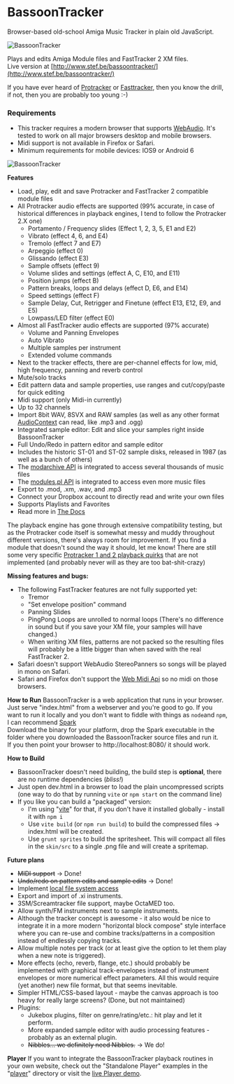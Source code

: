 # BassoonTracker

Browser-based old-school Amiga Music Tracker in plain old JavaScript.

![BassoonTracker](./skin/bassoontracker_main.png?raw=true)

Plays and edits Amiga Module files and FastTracker 2 XM files.  
Live version at [http://www.stef.be/bassoontracker/](http://www.stef.be/bassoontracker/)

If you have ever heard of [Protracker](https://en.wikipedia.org/wiki/Protracker) or [Fasttracker](https://en.wikipedia.org/wiki/FastTracker_2), then you know the drill,   
if not, then you are probably too young :-)

### Requirements
* This tracker requires a modern browser that supports [WebAudio](https://developer.mozilla.org/en-US/docs/Web/API/Web_Audio_API).
It's tested to work on all major browsers desktop and mobile browsers.
* Midi support is not available in Firefox or Safari. 
* Minimum requirements for mobile devices: IOS9 or Android 6

![BassoonTracker](./skin/bassoontracker_sampleeditor.png?raw=true)

**Features**
- Load, play, edit and save Protracker and FastTracker 2 compatible module files  
- All Protracker audio effects are supported (99% accurate, in case of historical differences in playback engines, I tend to follow the Protracker 2.X one)
  - Portamento / Frequency slides (Effect 1, 2, 3, 5, E1 and E2)
  - Vibrato (effect 4, 6, and E4)
  - Tremolo (effect 7 and E7)
  - Arpeggio (effect 0)
  - Glissando (effect E3)
  - Sample offsets (effect 9)
  - Volume slides and settings (effect A, C, E10, and E11)
  - Position jumps (effect B)
  - Pattern breaks, loops and delays (effect D, E6, and E14)
  - Speed settings (effect F)
  - Sample Delay, Cut, Retrigger and Finetune (effect E13, E12, E9, and E5)
  - Lowpass/LED filter (effect E0)
- Almost all FastTracker audio effects are supported (97% accurate)
  - Volume and Panning Envelopes
  - Auto Vibrato
  - Multiple samples per instrument
  - Extended volume commands
- Next to the tracker effects, there are per-channel effects for low, mid, high frequency, panning and reverb control
- Mute/solo tracks  
- Edit pattern data and sample properties, use ranges and cut/copy/paste for quick editing
- Midi support (only Midi-in currently)  
- Up to 32 channels 
- Import 8bit WAV, 8SVX and RAW samples (as well as any other format [AudioContext](https://developer.mozilla.org/en-US/docs/Web/API/AudioContext) can read, like .mp3 and .ogg)
- Integrated sample editor: Edit and slice your samples right inside BassoonTracker
- Full Undo/Redo in pattern editor and sample editor
- Includes the historic ST-01 and ST-02 sample disks, released in 1987 (as well as a bunch of others)
- The [modarchive API](https://modarchive.org/) is integrated to access several thousands of music files
- The [modules.pl API](http://modules.pl/) is integrated to access even more music files
- Export to .mod, .xm, .wav, and .mp3
- Connect your Dropbox account to directly read and write your own files
- Supports Playlists and Favorites
- Read more in [The Docs](https://www.stef.be/bassoontracker/docs/)

The playback engine has gone through extensive compatibility testing, but as the Protracker code itself is somewhat messy and muddy
throughout different versions, there's always room for improvement.
If you find a module that doesn't sound the way it should, let me know!
There are still some very specific [Protracker 1 and 2 playback quirks](http://www.stef.be/bassoontracker/docs/trackerQuircks.txt) that are not implemented (and probably never will as they are too bat-shit-crazy)

**Missing features and bugs:**
 - The following FastTracker features are not fully supported yet:
   - Tremor
   - "Set envelope position" command
   - Panning Slides
   - PingPong Loops are unrolled to normal loops (There's no difference in sound but if you save your XM file, your samples will have changed.)
   - When writing XM files, patterns are not packed so the resulting files will probably be a little bigger than when saved with the real FastTracker 2.
 - Safari doesn't support WebAudio StereoPanners so songs will be played in mono on Safari.
 - Safari and Firefox don't support the [Web Midi Api](https://caniuse.com/midi) so no midi on those browsers.

**How to Run**
BassoonTracker is a web application that runs in your browser.   
Just serve "index.html" from a webserver and you're good to go.
If you want to run it locally and you don't want to fiddle with things as `node`and `npm`, I can recommend [Spark](https://github.com/rif/spark/releases)  
Download the binary for your platform, drop the Spark executable in the folder where you downloaded the BassoonTracker source files and run it.   
If you then point your browser to http://localhost:8080/ it should work.

**How to Build**  
  - BassoonTracker doesn't need building, the build step is **optional**, there are no runtime dependencies (*bliss!*)
  - Just open dev.html in a browser to load the plain uncompressed scripts (one way to do that by running `vite` or `npm start` on the command line)
  - If you like you can build a "packaged" version:
    - I'm using "[vite](https://vitejs.dev/)" for that, if you don't have it installed globally - install it with `npm i`
    - Use `vite build` (or `npm run build`) to build the compressed files -> index.html will be created.
    - Use `grunt sprites` to build the spritesheet.
	  This will compact all files in the `skin/src` to a single .png file and will create a spritemap.

**Future plans**  
  - ~~MIDI support~~ -> Done!
  - ~~Undo/redo on pattern edits and sample edits~~ -> Done!
  - Implement [local file system access](https://web.dev/file-system-access/)  
  - Export and import of .xi instruments.
  - 3SM/Screamtracker file support, maybe OctaMED too.
  - Allow synth/FM instruments next to sample instruments.
  - Although the tracker concept is awesome - it also would be nice to integrate it in a more modern 
  "horizontal block compose" style interface where you can re-use and combine tracks/patterns in a 
  composition instead of endlessly copying tracks.
  - Allow multiple notes per track (or at least give the option to let them play when a new note is triggered).
  - More effects (echo, reverb, flange, etc.) should probably be implemented with graphical track-envelopes instead of instrument envelopes or more numerical effect parameters. All this would require (yet another) new file format, but that seems inevitable.
  - Simpler HTML/CSS-based layout - maybe the canvas approach is too heavy for really large screens? (Done, but not maintained)
  - Plugins:
  	- Jukebox plugins, filter on genre/rating/etc.: hit play and let it perform.
  	- More expanded sample editor with audio processing features - probably as an external plugin.
  	- ~~Nibbles... we definitely need Nibbles.~~ -> We do!
  

**Player**
If you want to integrate the BassoonTracker playback routines in your own website, check out the "Standalone Player" examples in the "[player](https://github.com/steffest/BassoonTracker/tree/master/player)" directory
or visit the [live Player demo](http://www.stef.be/bassoontracker/player/).

